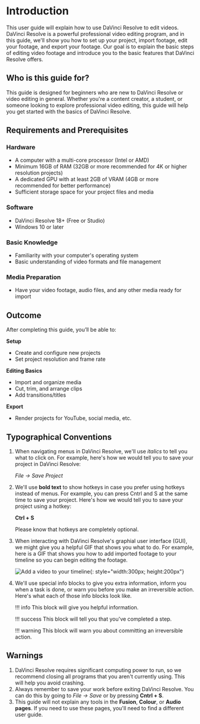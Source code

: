 # Introduction

This user guide will explain how to use DaVinci Resolve to edit videos. DaVinci Resolve is a powerful professional video editing program, and in this guide, we'll show you how to set up your project, import footage, edit your footage, and export your footage. Our goal is to explain the basic steps of editing video footage and introduce you to the basic features that DaVinci Resolve offers.

## Who is this guide for?


This guide is designed for beginners who are new to DaVinci Resolve or video editing in general. Whether you're a content creator, a student, or someone looking to explore professional video editing, this guide will help you get started with the basics of DaVinci Resolve.


## Requirements and Prerequisites


### Hardware
- A computer with a multi-core processor (Intel or AMD)
- Minimum 16GB of RAM (32GB or more recommended for 4K or higher resolution projects)
- A dedicated GPU with at least 2GB of VRAM (4GB or more recommended for better performance)
- Sufficient storage space for your project files and media


### Software
- DaVinci Resolve 18+ (Free or Studio)  
- Windows 10 or later


### Basic Knowledge
- Familiarity with your computer's operating system
- Basic understanding of video formats and file management


### Media Preparation
- Have your video footage, audio files, and any other media ready for import


## Outcome  


After completing this guide, you’ll be able to:  


**Setup**  
- Create and configure new projects  
- Set project resolution and frame rate  


**Editing Basics**  
- Import and organize media  
- Cut, trim, and arrange clips  
- Add transitions/titles  


**Export**  
- Render projects for YouTube, social media, etc. 

## Typographical Conventions

1.  When navigating menus in DaVinci Resolve, we'll use _italics_ to tell you what to click on. 
    For example, here's how we would tell you to save your project in DaVinci Resolve:
    
    _File -> Save Project_

2. We'll use **bold text** to show hotkeys in case you prefer using hotkeys instead of menus. For example, you can press Cntrl and S at the same time to save your project. Here's how we would tell you to save your project using a hotkey:

    **Ctrl + S**

    Please know that hotkeys are completely optional.

3.  When interacting with DaVinci Resolve's graphial user interface (GUI), we might give you a helpful GIF that shows you what to do. For example, here is a GIF that shows you how to add imported footage to your timeline so you can begin editing the footage.

    ![Add a video to your timeline](ADD_VIDEO_TO_TIMELINE.gif){: style="width:300px; height:200px"}

4.  We'll use special info blocks to give you extra information, inform you when a task is done, or warn you before you make an irreversible action. Here's what each of those info blocks look like.

    !!! info
        This block will give you helpful information.

    !!! success
        This block will tell you that you've completed a step.

    !!! warning
        This block will warn you about committing an irreversible action.

## Warnings

1. DaVinci Resolve requires significant computing power to run, so we recommend closing all programs that you aren't currently using. This will help you avoid crashing.
2. Always remember to save your work before exiting DaVinci Resolve. You can do this by going to *File -> Save* or by pressing **Cntrl + S**.
3. This guide will not explain any tools in the **Fusion**, **Colour**, or **Audio pages**. If you need to use these pages, you'll need to find a different user guide.
